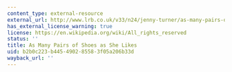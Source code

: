 ```yaml
---
content_type: external-resource
external_url: http://www.lrb.co.uk/v33/n24/jenny-turner/as-many-pairs-of-shoes-as-she-likes
has_external_license_warning: true
license: https://en.wikipedia.org/wiki/All_rights_reserved
status: ''
title: As Many Pairs of Shoes as She Likes
uid: b2b0c223-b445-4902-8558-3f05a206b33d
wayback_url: ''
---
```

